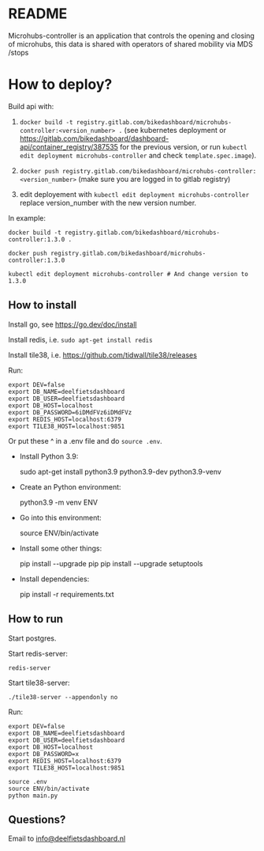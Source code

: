 # README

Microhubs-controller is an application that controls the opening and closing of microhubs, this data is shared with operators of shared mobility via MDS /stops

# How to deploy?

Build api with:

1. `docker build -t registry.gitlab.com/bikedashboard/microhubs-controller:<version_number> .` (see kubernetes deployment or https://gitlab.com/bikedashboard/dashboard-api/container_registry/387535 for the previous version, or run `kubectl edit deployment microhubs-controller` and check `template.spec.image`).

2. `docker push registry.gitlab.com/bikedashboard/microhubs-controller:<version_number>` (make sure you are logged in to gitlab registry)

3. edit deployement with `kubectl edit deployment microhubs-controller` replace version_number with the new version number.

In example:

    docker build -t registry.gitlab.com/bikedashboard/microhubs-controller:1.3.0 .

    docker push registry.gitlab.com/bikedashboard/microhubs-controller:1.3.0

    kubectl edit deployment microhubs-controller # And change version to 1.3.0

## How to install

Install go, see https://go.dev/doc/install

Install redis, i.e. `sudo apt-get install redis`

Install tile38, i.e. https://github.com/tidwall/tile38/releases

Run:

    export DEV=false
    export DB_NAME=deelfietsdashboard
    export DB_USER=deelfietsdashboard
    export DB_HOST=localhost
    export DB_PASSWORD=6iDMdFVz6iDMdFVz
    export REDIS_HOST=localhost:6379
    export TILE38_HOST=localhost:9851

Or put these ^ in a .env file and do `source .env`.

- Install Python 3.9:

    sudo apt-get install python3.9 python3.9-dev python3.9-venv

- Create an Python environment:

    python3.9 -m venv ENV

- Go into this environment:

    source ENV/bin/activate

- Install some other things:

    pip install --upgrade pip
    pip install --upgrade setuptools

- Install dependencies:

    pip install -r requirements.txt

## How to run

Start postgres.

Start redis-server:

    redis-server

Start tile38-server:

    ./tile38-server --appendonly no

Run:

    export DEV=false
    export DB_NAME=deelfietsdashboard
    export DB_USER=deelfietsdashboard
    export DB_HOST=localhost
    export DB_PASSWORD=x
    export REDIS_HOST=localhost:6379
    export TILE38_HOST=localhost:9851
    
    source .env
    source ENV/bin/activate
    python main.py

## Questions?

Email to info@deelfietsdashboard.nl
